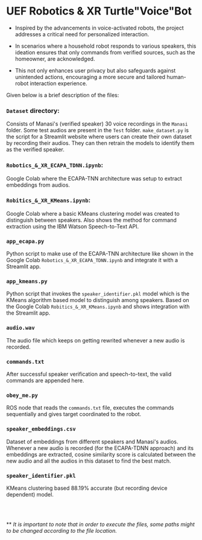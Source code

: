 # UEF Robotics & XR Turtle"Voice"Bot

- Inspired by the advancements in voice-activated robots, the project addresses a critical need for personalized interaction. 

- In scenarios where a household robot responds to various speakers, this ideation ensures that only commands from verified sources, such as the homeowner, are acknowledged. 

- This not only enhances user privacy but also safeguards against unintended actions, encouraging a more secure and tailored human-robot interaction experience.

Given below is a brief description of the files:

### `Dataset` directory:

Consists of Manasi's (verified speaker) 30 voice recordings in the `Manasi` folder. Some test audios are present in the `Test` folder. `make_dataset.py` is the script for a Streamlit website where users can create their own dataset by recording their audios. They can then retrain the models to identify them as the verified speaker.

### `Robotics_&_XR_ECAPA_TDNN.ipynb`:

Google Colab where the ECAPA-TNN architecture was setup to extract embeddings from audios.

### `Robitics_&_XR_KMeans.ipynb`:

Google Colab where a basic KMeans clustering model was created to distinguish between speakers. Also shows the method for command extraction using the IBM Watson Speech-to-Text API.

### `app_ecapa.py`

Python script to make use of the ECAPA-TNN architecture like shown in the Google Colab `Robotics_&_XR_ECAPA_TDNN.ipynb` and integrate it with a Streamlit app. 

### `app_kmeans.py`

Python script that invokes the `speaker_identifier.pkl` model which is the KMeans algorithm based model to distinguish among speakers. Based on the Google Colab `Robitics_&_XR_KMeans.ipynb` and shows integration with the Streamlit app.

### `audio.wav`

The audio file which keeps on getting rewrited whenever a new audio is recorded.

### `commands.txt`

After successful speaker verification and speech-to-text, the valid commands are appended here.

### `obey_me.py`

ROS node that reads the `commands.txt` file, executes the commands sequentially and gives target coordinated to the robot.

### `speaker_embeddings.csv`

Dataset of embeddings from different speakers and Manasi's audios. Whenever a new audio is recorded (for the ECAPA-TDNN approach) and its embeddings are extracted, cosine similarity score is calculated between the new audio and all the audios in this dataset to find the best match.

### `speaker_identifier.pkl` 

KMeans clustering based 88.19% accurate (but recording device dependent) model.

<br><br>

** *It is important to note that in order to execute the files, some paths might to be changed according to the file location.*
